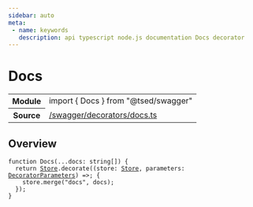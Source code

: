 ```yaml
---
sidebar: auto
meta:
 - name: keywords
   description: api typescript node.js documentation Docs decorator
---
```

# Docs <Badge text="Decorator" type="decorator"/>
<!-- Summary -->
<section class="symbol-info"><table class="is-full-width"><tbody><tr><th>Module</th><td><div class="lang-typescript"><span class="token keyword">import</span> { Docs }&nbsp;<span class="token keyword">from</span>&nbsp;<span class="token string">"@tsed/swagger"</span></div></td></tr><tr><th>Source</th><td><a href="https://github.com/Romakita/ts-express-decorators/blob/v4.30.1/src//swagger/decorators/docs.ts#L0-L0">/swagger/decorators/docs.ts</a></td></tr></tbody></table></section>

<!-- Overview -->
## Overview


<pre><code class="typescript-lang ">function <span class="token function">Docs</span><span class="token punctuation">(</span>...docs<span class="token punctuation">:</span> <span class="token keyword">string</span><span class="token punctuation">[</span><span class="token punctuation">]</span><span class="token punctuation">)</span> <span class="token punctuation">{</span>
  return <a href="/api/core/class/Store.html"><span class="token">Store</span></a>.<span class="token function">decorate</span><span class="token punctuation">(</span><span class="token punctuation">(</span>store<span class="token punctuation">:</span> <a href="/api/core/class/Store.html"><span class="token">Store</span></a><span class="token punctuation">,</span> parameters<span class="token punctuation">:</span> <a href="/api/core/interfaces/DecoratorParameters.html"><span class="token">DecoratorParameters</span></a><span class="token punctuation">)</span> =&gt<span class="token punctuation">;</span> <span class="token punctuation">{</span>
    store.<span class="token function">merge</span><span class="token punctuation">(</span>"docs"<span class="token punctuation">,</span> docs<span class="token punctuation">)</span><span class="token punctuation">;</span>
  <span class="token punctuation">}</span><span class="token punctuation">)</span><span class="token punctuation">;</span>
<span class="token punctuation">}</span>
</code></pre>